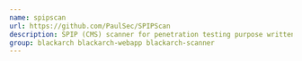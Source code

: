 ```yaml
---
name: spipscan
url: https://github.com/PaulSec/SPIPScan
description: SPIP (CMS) scanner for penetration testing purpose written in Python.
group: blackarch blackarch-webapp blackarch-scanner
---
```

